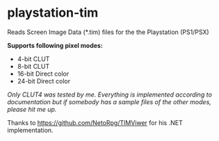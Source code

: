 # playstation-tim

Reads Screen Image Data (*.tim) files for the the Playstation (PS1/PSX)

**Supports following pixel modes:**
- 4-bit CLUT
- 8-bit CLUT
- 16-bit Direct color
- 24-bit Direct color

*Only CLUT4 was tested by me. Everything is implemented according to documentation but if somebody has a sample files of the other modes, please hit me up.*

Thanks to https://github.com/NetoRpg/TIMViwer for his .NET implementation.
